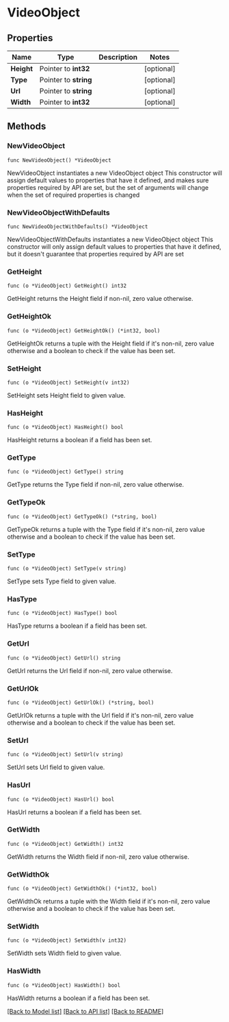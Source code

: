 # VideoObject

## Properties

Name | Type | Description | Notes
------------ | ------------- | ------------- | -------------
**Height** | Pointer to **int32** |  | [optional] 
**Type** | Pointer to **string** |  | [optional] 
**Url** | Pointer to **string** |  | [optional] 
**Width** | Pointer to **int32** |  | [optional] 

## Methods

### NewVideoObject

`func NewVideoObject() *VideoObject`

NewVideoObject instantiates a new VideoObject object
This constructor will assign default values to properties that have it defined,
and makes sure properties required by API are set, but the set of arguments
will change when the set of required properties is changed

### NewVideoObjectWithDefaults

`func NewVideoObjectWithDefaults() *VideoObject`

NewVideoObjectWithDefaults instantiates a new VideoObject object
This constructor will only assign default values to properties that have it defined,
but it doesn't guarantee that properties required by API are set

### GetHeight

`func (o *VideoObject) GetHeight() int32`

GetHeight returns the Height field if non-nil, zero value otherwise.

### GetHeightOk

`func (o *VideoObject) GetHeightOk() (*int32, bool)`

GetHeightOk returns a tuple with the Height field if it's non-nil, zero value otherwise
and a boolean to check if the value has been set.

### SetHeight

`func (o *VideoObject) SetHeight(v int32)`

SetHeight sets Height field to given value.

### HasHeight

`func (o *VideoObject) HasHeight() bool`

HasHeight returns a boolean if a field has been set.

### GetType

`func (o *VideoObject) GetType() string`

GetType returns the Type field if non-nil, zero value otherwise.

### GetTypeOk

`func (o *VideoObject) GetTypeOk() (*string, bool)`

GetTypeOk returns a tuple with the Type field if it's non-nil, zero value otherwise
and a boolean to check if the value has been set.

### SetType

`func (o *VideoObject) SetType(v string)`

SetType sets Type field to given value.

### HasType

`func (o *VideoObject) HasType() bool`

HasType returns a boolean if a field has been set.

### GetUrl

`func (o *VideoObject) GetUrl() string`

GetUrl returns the Url field if non-nil, zero value otherwise.

### GetUrlOk

`func (o *VideoObject) GetUrlOk() (*string, bool)`

GetUrlOk returns a tuple with the Url field if it's non-nil, zero value otherwise
and a boolean to check if the value has been set.

### SetUrl

`func (o *VideoObject) SetUrl(v string)`

SetUrl sets Url field to given value.

### HasUrl

`func (o *VideoObject) HasUrl() bool`

HasUrl returns a boolean if a field has been set.

### GetWidth

`func (o *VideoObject) GetWidth() int32`

GetWidth returns the Width field if non-nil, zero value otherwise.

### GetWidthOk

`func (o *VideoObject) GetWidthOk() (*int32, bool)`

GetWidthOk returns a tuple with the Width field if it's non-nil, zero value otherwise
and a boolean to check if the value has been set.

### SetWidth

`func (o *VideoObject) SetWidth(v int32)`

SetWidth sets Width field to given value.

### HasWidth

`func (o *VideoObject) HasWidth() bool`

HasWidth returns a boolean if a field has been set.


[[Back to Model list]](../README.md#documentation-for-models) [[Back to API list]](../README.md#documentation-for-api-endpoints) [[Back to README]](../README.md)


